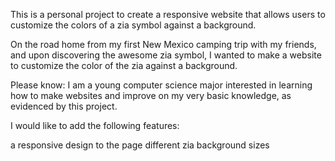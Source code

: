 This is a personal project to create a responsive website that allows users to customize the colors of a zia symbol against a background.

On the road home from my first New Mexico camping trip with my friends, and upon discovering the awesome zia symbol, I wanted to make a website to customize the color of the zia against a background.

Please know: I am a young computer science major interested in learning how to make websites and improve on my very basic knowledge, as evidenced by this project.

I would like to add the following features:

a responsive design to the page
different zia background sizes
